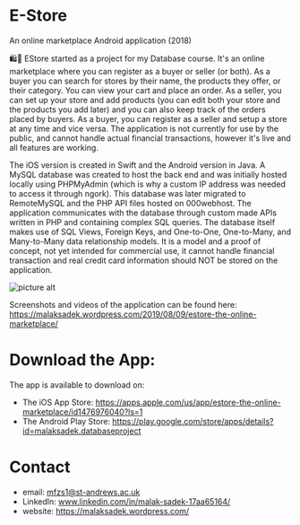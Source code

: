 # E-Store
An online marketplace Android application (2018)

🛍🛒 EStore started as a project for my Database course. It's an online marketplace where you can register as a buyer or seller (or both). As a buyer you can search for stores by their name, the products they offer, or their category. You can view your cart and place an order. As a seller, you can set up your store and add products (you can edit both your store and the products you add later) and you can also keep track of the orders placed by buyers. As a buyer, you can register as a seller and setup a store at any time and vice versa. The application is not currently for use by the public, and cannot handle actual financial transactions, however it's live and all features are working.

The iOS version is created in Swift and the Android version in Java. A MySQL database was created to host the back end and was initially hosted locally using PHPMyAdmin (which is why a custom IP address was needed to access it through ngork). This database was later migrated to RemoteMySQL and the PHP API files hosted on 000webhost. The application communicates with the database through custom made APIs written in PHP and containing complex SQL queries. The database itself makes use of SQL Views, Foreign Keys, and One-to-One, One-to-Many, and Many-to-Many data relationship models. It is a model and a proof of concept, not yet intended for commercial use, it cannot handle financial transaction and real credit card information should NOT be stored on the application.

![picture alt](https://drive.google.com/file/d/1G8iNd_ObIiKB5mLXVV_eaohiACqBimqi/view?usp=sharing "Database Structure")

Screenshots and videos of the application can be found here: https://malaksadek.wordpress.com/2019/08/09/estore-the-online-marketplace/

# Download the App:

The app is available to download on:
* The iOS App Store: https://apps.apple.com/us/app/estore-the-online-marketplace/id1476976040?ls=1
* The Android Play Store: https://play.google.com/store/apps/details?id=malaksadek.databaseproject

# Contact

* email: mfzs1@st-andrews.ac.uk
* LinkedIn: www.linkedin.com/in/malak-sadek-17aa65164/
* website: https://malaksadek.wordpress.com/


